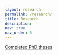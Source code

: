 ```yaml
---
layout: research
permalink: /research/
title: Research
description:
nav: true
nav_order: 5
---
```


[Completed PhD theses](/research/phdtheses/)
